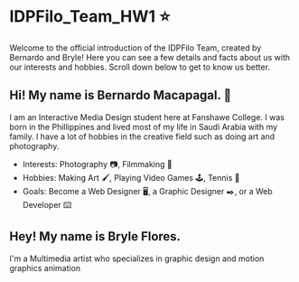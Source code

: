 # IDPFilo_Team_HW1 :star:
Welcome to the official introduction of the IDPFilo Team, created by Bernardo and Bryle! Here you can see a few details and facts about us with our interests and hobbies. Scroll down below to get to know us better.

## Hi! My name is Bernardo Macapagal. :bear:

I am an Interactive Media Design student here at Fanshawe College. I was born in the Phillippines and lived most of my life in Saudi Arabia with my family. I have a lot of hobbies in the creative field such as doing art and photography.

- Interests: Photography :camera:, Filmmaking :movie_camera: 
- Hobbies: Making Art :paintbrush:, Playing Video Games :joystick:, Tennis :tennis:
- Goals: Become a Web Designer :desktop_computer:, a Graphic Designer :black_nib:, or a Web Developer :keyboard:

## Hey! My name is Bryle Flores.

I'm a Multimedia artist who specializes in graphic design and motion graphics animation